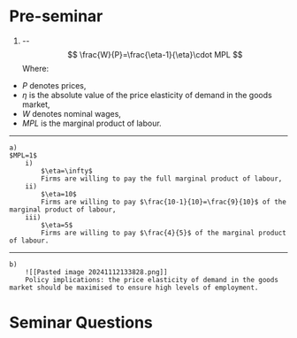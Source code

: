 # Pre-seminar
1. --
$$
\frac{W}{P}=\frac{\eta-1}{\eta}\cdot MPL
$$
Where:
- $P$ denotes prices,
- $\eta$ is the absolute value of the price elasticity of demand in the goods market,
- $W$ denotes nominal wages,
- $MPL$ is the marginal product of labour.
---
	a) 
	$MPL=1$
		i) 
			$\eta=\infty$
			Firms are willing to pay the full marginal product of labour,
		ii)
			$\eta=10$
			Firms are willing to pay $\frac{10-1}{10}=\frac{9}{10}$ of the marginal product of labour,
		iii)
			$\eta=5$
			Firms are willing to pay $\frac{4}{5}$ of the marginal product of labour.

---
	b)
		![[Pasted image 20241112133828.png]]
		Policy implications: the price elasticity of demand in the goods market should be maximised to ensure high levels of employment.
# Seminar Questions
